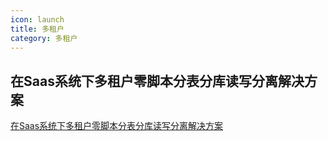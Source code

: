 ```yaml
---
icon: launch
title: 多租户
category: 多租户
---
```



## 在Saas系统下多租户零脚本分表分库读写分离解决方案
[在Saas系统下多租户零脚本分表分库读写分离解决方案](https://www.cnblogs.com/xuejiaming/p/16508446.html)